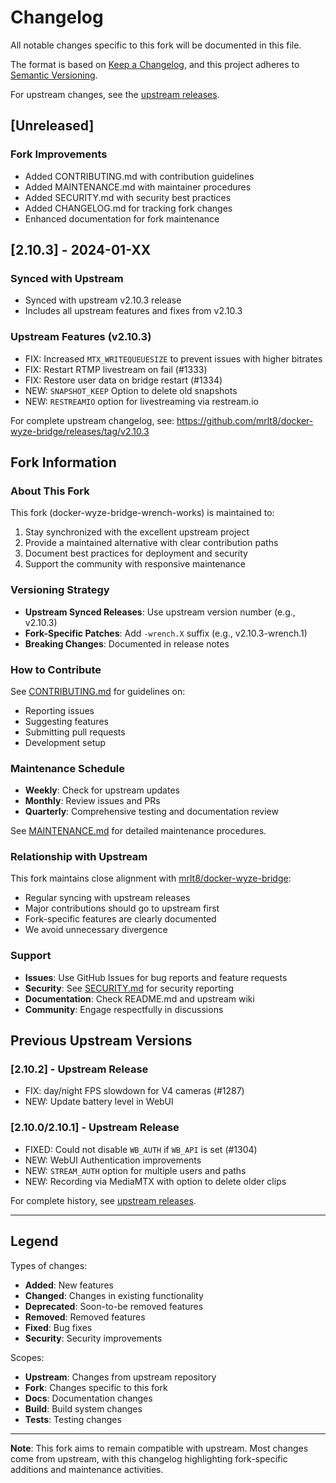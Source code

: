 # Changelog

All notable changes specific to this fork will be documented in this file.

The format is based on [Keep a Changelog](https://keepachangelog.com/en/1.0.0/),
and this project adheres to [Semantic Versioning](https://semver.org/spec/v2.0.0.html).

For upstream changes, see the [upstream releases](https://github.com/mrlt8/docker-wyze-bridge/releases).

## [Unreleased]

### Fork Improvements
- Added CONTRIBUTING.md with contribution guidelines
- Added MAINTENANCE.md with maintainer procedures
- Added SECURITY.md with security best practices
- Added CHANGELOG.md for tracking fork changes
- Enhanced documentation for fork maintenance

## [2.10.3] - 2024-01-XX

### Synced with Upstream
- Synced with upstream v2.10.3 release
- Includes all upstream features and fixes from v2.10.3

### Upstream Features (v2.10.3)
- FIX: Increased `MTX_WRITEQUEUESIZE` to prevent issues with higher bitrates
- FIX: Restart RTMP livestream on fail (#1333)
- FIX: Restore user data on bridge restart (#1334)
- NEW: `SNAPSHOT_KEEP` Option to delete old snapshots
- NEW: `RESTREAMIO` option for livestreaming via restream.io

For complete upstream changelog, see: https://github.com/mrlt8/docker-wyze-bridge/releases/tag/v2.10.3

## Fork Information

### About This Fork

This fork (docker-wyze-bridge-wrench-works) is maintained to:
1. Stay synchronized with the excellent upstream project
2. Provide a maintained alternative with clear contribution paths
3. Document best practices for deployment and security
4. Support the community with responsive maintenance

### Versioning Strategy

- **Upstream Synced Releases**: Use upstream version number (e.g., v2.10.3)
- **Fork-Specific Patches**: Add `-wrench.X` suffix (e.g., v2.10.3-wrench.1)
- **Breaking Changes**: Documented in release notes

### How to Contribute

See [CONTRIBUTING.md](CONTRIBUTING.md) for guidelines on:
- Reporting issues
- Suggesting features
- Submitting pull requests
- Development setup

### Maintenance Schedule

- **Weekly**: Check for upstream updates
- **Monthly**: Review issues and PRs
- **Quarterly**: Comprehensive testing and documentation review

See [MAINTENANCE.md](MAINTENANCE.md) for detailed maintenance procedures.

### Relationship with Upstream

This fork maintains close alignment with [mrlt8/docker-wyze-bridge](https://github.com/mrlt8/docker-wyze-bridge):
- Regular syncing with upstream releases
- Major contributions should go to upstream first
- Fork-specific features are clearly documented
- We avoid unnecessary divergence

### Support

- **Issues**: Use GitHub Issues for bug reports and feature requests
- **Security**: See [SECURITY.md](SECURITY.md) for security reporting
- **Documentation**: Check README.md and upstream wiki
- **Community**: Engage respectfully in discussions

## Previous Upstream Versions

### [2.10.2] - Upstream Release
- FIX: day/night FPS slowdown for V4 cameras (#1287)
- NEW: Update battery level in WebUI

### [2.10.0/2.10.1] - Upstream Release
- FIXED: Could not disable `WB_AUTH` if `WB_API` is set (#1304)
- NEW: WebUI Authentication improvements
- NEW: `STREAM_AUTH` option for multiple users and paths
- NEW: Recording via MediaMTX with option to delete older clips

For complete history, see [upstream releases](https://github.com/mrlt8/docker-wyze-bridge/releases).

---

## Legend

Types of changes:
- **Added**: New features
- **Changed**: Changes in existing functionality
- **Deprecated**: Soon-to-be removed features
- **Removed**: Removed features
- **Fixed**: Bug fixes
- **Security**: Security improvements

Scopes:
- **Upstream**: Changes from upstream repository
- **Fork**: Changes specific to this fork
- **Docs**: Documentation changes
- **Build**: Build system changes
- **Tests**: Testing changes

---

**Note**: This fork aims to remain compatible with upstream. Most changes come from upstream, with this changelog highlighting fork-specific additions and maintenance activities.
